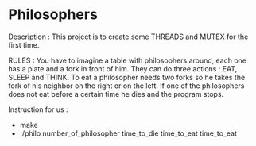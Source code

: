 # Philosophers

Description : 
This project is to create some THREADS and MUTEX for the first time. 

RULES :
You have to imagine a table with philosophers around, each one has a plate and a fork in front of him.
They can do three actions : EAT, SLEEP and THINK. To eat a philosopher needs two forks so he takes the fork of his neighbor on the right or on the left.
If one of the philosophers does not eat before a certain time he dies and the program stops.

Instruction for us : 

- make
- ./philo number_of_philosopher time_to_die time_to_eat time_to_eat
